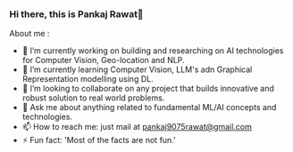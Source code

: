 ### Hi there, this is Pankaj Rawat👋

About me :
- 🔭 I’m currently working on building and researching on AI technologies for Computer Vision, Geo-location and NLP.
- 🌱 I’m currently learning Computer Vision, LLM's adn Graphical Representation modelling using DL.
- 👯 I’m looking to collaborate on any project that builds innovative and robust solution to real world problems.
- 💬 Ask me about anything related to fundamental ML/AI concepts and technologies.
- 📫 How to reach me: just mail at pankaj9075rawat@gmail.com
- ⚡ Fun fact: 'Most of the facts are not fun.'
